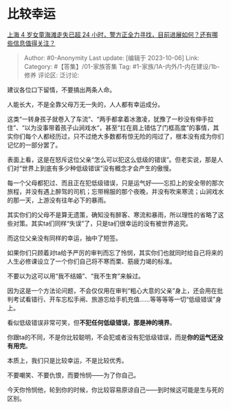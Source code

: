 # 比较幸运
[上海 4 岁女童海滩走失已超 24 小时，警方正全力寻找，目前进展如何？还有哪些信息值得关注？](https://www.zhihu.com/question/624858707/answer/3239027373)

> Author: #0-Anonymity
> Last update: [编辑于 2023-10-06]
> Link:
> Category: #【答集】/01-家族答集 
> Tag: #1-家族/1A-内外/1-内在建设/1b-修养 
> 评论区:
> 泛讨论:

建议各位口下留情，不要搞出两条人命。

人能长大，不是全靠父母万无一失的，人人都有幸运成分。

这类“一转身孩子就卷入了车流”、“两手都拿着冰激凌，犹豫了一秒没有伸手拉住”、“以为没事带着孩子山涧戏水“，甚至“扛在肩上错估了门框高度”的事情，其实你们每个人都经历过，只不过绝大多数都有惊无险的闯过了，根本没有成为你们记忆的一部分罢了。

表面上看，这是在怒斥这位父亲“怎么可以犯这么低级的错误”。但老实说，那是人们对“世界上到底有多少种低级错误”没有概念才会产生的傲慢。

每一个父母都犯过、而且正在犯低级错误，只是运气好——忘扣上的安全带的那次旅程，并没有遇上醉驾的司机；忘带棉服的那个夜晚，并没有吹来寒流；山涧戏水的那一天，上游没有往年必下的暴雨。

其实你们的父母不是算无遗策，确知没有醉客、寒流和暴雨，所以理性的省略了这些对策。其实ta们同样“失误”了，只是ta们很幸运的没有被世界追究。

而这位父亲没有同样的幸运，抽中了短签。

如果你们只顾着对ta给予严厉的审判而忘了怜悯，其实你们也就同时给自己将来的人生必修课设立了一个你们自己将不寒而栗、筋疲力竭的标准。

不要以为这可以用“我不结婚”、“我不生育”来躲过。

因为这是一个方法论问题，不会仅仅用在审判“粗心大意的父亲”身上，还会用在批判考试看错行、开车忘松手闸、旅游忘给手机充值……等等等等一切“低级错误”身上。

看似低级错误非常可笑，但**不犯任何低级错误，那是神的境界**。

你跟ta的不同，不是你比较聪明，不会犯或者没有犯低级错误，而是**你的运气还没有用完**。

本质上，我们只是比较幸运，不是比较优秀。

不要嘲笑、不要仇恨，而要怜悯——为了你自己。

今天你怜悯他，轮到你的时候，你比较容易原谅自己——到时候这可能是生与死的区别。